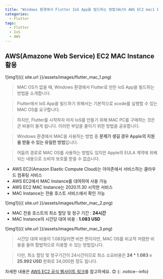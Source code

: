 ```yaml
---
title: "Windows 환경에서 Flutter IoS App을 빌드하는 방법(With AWS EC2 mac1 Instance)"
categories:
  - Flutter
tags:
  - Flutter
  - IoS
  - AWS
---
```


## AWS(Amazone Web Service) EC2 MAC Instance 활용

![img1]({{ site.url }}/assets/images/flutter_mac_1.png)

> MAC OS가 없을 때, Windows 환경에서 Flutter로 만든 IoS App을 빌드하는 방법을 소개합니다.

> Flutter에서 IoS App을 빌드하기 위해서는 기본적으로 xcode를 실행할 수 있는 MAC OS를 요구합니다.

> 하지만, Flutter를 시작하자 마자 IoS를 만들기 위해 MAC PC를 구매하는 것은 큰 비용이 들게 됩니다. 이러한 부담을 줄이기 위한 방법을 공유합니다.


> Windows 환경에서 MAC을 사용하는 방법 중 **문제가 생길 경우 Apple의 지원을 받을 수 있는 유일한 방법**입니다.

> 어둠의 경로로 MAC OS를 사용하는 방법도 있지만 Apple의 EULA 계약에 위배되는 내용으로 소비자 보호를 받을 수 없습니다.


- AWS EC2(Amazon Elastic Compute Cloud)는 아마존에서 서비스하는 클라우드 컴퓨팅 서비스
- AWS EC2에서 MAC Instance를 대여하여 사용 가능
- AWS EC2 MAC Instance는 2020.11.30 시작한 서비스
- MAC Instance는 전용 호스트 서비스에서 확인 가능

![img1]({{ site.url }}/assets/images/flutter_mac_2.png)


- MAC 전용 호스트의 최소 할당 및 청구 기간 : **24시간**
- MAC Instance의 시간당 대여 비용 : **1.083 USD**

![img1]({{ site.url }}/assets/images/flutter_mac_3.png)


> 시간당 대여 비용이 1.083달러면 비싼 편이지만, MAC OS를 비교적 저렴한 비용을 들여 합법적으로 이용할 수 있는 방법입니다. 

> 다만, 최소 할당 및 청구기간이 24시간이므로 최소 소요비용은 **24 \* 1.083 = 25.992 USD** 한화로 34,000원 정도 됩니다.


자세한 내용은 [AWS EC2 공식 웹사이트 링크](https://aws.amazon.com/ko/ec2/dedicated-hosts/pricing)를 참고하세요. 😊 
{: .notice--info}
